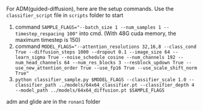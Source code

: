 For ADM(guided-diffusion), here are the setup commands. Use the `classifier_script` file in `scripts` folder to start
1. command ```SAMPLE_FLAGS="--batch_size 1 --num_samples 1 --timestep_respacing 100"``` into cmd. (With 48G cuda memory, the maximum timestep is 150)
2. command `MODEL_FLAGS="--attention_resolutions 32,16,8 --class_cond True --diffusion_steps 1000 --dropout 0.1 --image_size 64 --learn_sigma True --noise_schedule cosine --num_channels 192 --num_head_channels 64 --num_res_blocks 3 --resblock_updown True --use_new_attention_order True --use_fp16 True --use_scale_shift_norm True"`
3. `python classifier_sample.py $MODEL_FLAGS --classifier_scale 1.0 --classifier_path ../models/64x64_classifier.pt --classifier_depth 4 --model_path ../models/64x64_diffusion.pt $SAMPLE_FLAGS`

adm and glide are in the `ronan1` folder

